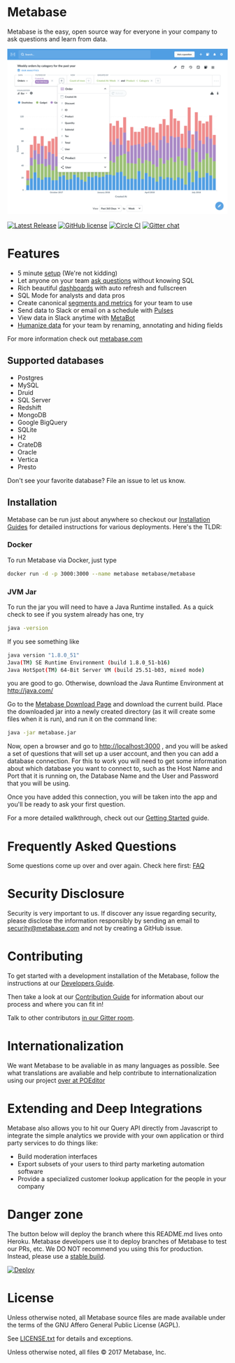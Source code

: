 # Metabase
Metabase is the easy, open source way for everyone in your company to ask questions and learn from data.

![Metabase Product Screenshot](docs/metabase-product-screenshot.png)

[![Latest Release](https://img.shields.io/github/release/metabase/metabase.svg?label=latest%20release)](https://github.com/metabase/metabase/releases)
[![GitHub license](https://img.shields.io/badge/license-AGPL-05B8CC.svg)](https://raw.githubusercontent.com/metabase/metabase/master/LICENSE.txt)
[![Circle CI](https://circleci.com/gh/metabase/metabase.svg?style=svg&circle-token=3ccf0aa841028af027f2ac9e8df17ce603e90ef9)](https://circleci.com/gh/metabase/metabase)
[![Gitter chat](https://badges.gitter.im/metabase/metabase.png)](https://gitter.im/metabase/metabase)

# Features
- 5 minute [setup](http://metabase.com/docs/latest/setting-up-metabase.html) (We're not kidding)
- Let anyone on your team [ask questions](http://metabase.com/docs/latest/users-guide/04-asking-questions.html) without knowing SQL
- Rich beautiful [dashboards](http://metabase.com/docs/latest/users-guide/06-sharing-answers.html) with auto refresh and fullscreen
- SQL Mode for analysts and data pros
- Create canonical [segments and metrics](http://metabase.com/docs/latest/administration-guide/07-segments-and-metrics.html) for your team to use
- Send data to Slack or email on a schedule with [Pulses](http://metabase.com/docs/latest/users-guide/10-pulses.html)
- View data in Slack anytime with [MetaBot](http://metabase.com/docs/latest/users-guide/11-metabot.html)
- [Humanize data](http://metabase.com/docs/latest/administration-guide/03-metadata-editing.html) for your team by renaming, annotating and hiding fields

For more information check out [metabase.com](http://www.metabase.com)

## Supported databases

- Postgres
- MySQL
- Druid
- SQL Server
- Redshift
- MongoDB
- Google BigQuery
- SQLite
- H2
- CrateDB
- Oracle
- Vertica
- Presto

Don't see your favorite database? File an issue to let us know.

## Installation

Metabase can be run just about anywhere so checkout our [Installation Guides](http://www.metabase.com/docs/latest/operations-guide/start.html#installing-and-running-metabase) for detailed instructions for various deployments.  Here's the TLDR:

### Docker

To run Metabase via Docker, just type

```sh
docker run -d -p 3000:3000 --name metabase metabase/metabase
```

### JVM Jar

To run the jar you will need to have a Java Runtime installed. As a quick check to see if you system already has one, try

```sh
java -version
```

If you see something like

```sh
java version "1.8.0_51"
Java(TM) SE Runtime Environment (build 1.8.0_51-b16)
Java HotSpot(TM) 64-Bit Server VM (build 25.51-b03, mixed mode)
```

you are good to go. Otherwise, download the Java Runtime Environment at http://java.com/

Go to the [Metabase Download Page](http://www.metabase.com/start/) and download the current build. Place the downloaded jar into a newly created directory (as it will create some files when it is run), and run it on the command line:

```sh
java -jar metabase.jar
```

Now, open a browser and go to [http://localhost:3000](http://localhost:3000) , and you will be asked a set of questions that will set up a user account, and then you can add a database connection. For this to work you will need to get some information about which database you want to connect to, such as the Host Name and Port that it is running on, the Database Name and the User and Password that you will be using.

Once you have added this connection, you will be taken into the app and you'll be ready to ask your first question.

For a more detailed walkthrough, check out our [Getting Started](docs/getting-started.md) guide.

# Frequently Asked Questions

Some questions come up over and over again. Check here first:
[FAQ](docs/faq.md)

# Security Disclosure

Security is very important to us. If discover any issue regarding security, please disclose the information responsibly by sending an email to security@metabase.com and not by creating a GitHub issue.


# Contributing

To get started with a development installation of the Metabase, follow the instructions at our [Developers Guide](docs/developers-guide.md).

Then take a look at our [Contribution Guide](docs/contributing.md) for information about our process and where you can fit in!

Talk to other contributors [in our Gitter room](https://gitter.im/metabase/metabase).

# Internationalization
We want Metabase to be avaliable in as many languages as possible. See what translations are avaliable and help contribute to internationalization using our project [over at POEditor](https://poeditor.com/join/project/ynjQmwSsGh)

# Extending and Deep Integrations

Metabase also allows you to hit our Query API directly from Javascript to integrate the simple analytics we provide with your own application or third party services to do things like:

* Build moderation interfaces
* Export subsets of your users to third party marketing automation software
* Provide a specialized customer lookup application for the people in your company


# Danger zone

The button below will deploy the branch where this README.md lives onto Heroku. Metabase developers use it to deploy branches of Metabase to test our PRs, etc. We DO NOT recommend you using this for production. Instead, please use a [stable build](http://metabase.com/start).

[![Deploy](https://www.herokucdn.com/deploy/button.svg)](https://heroku.com/deploy)

# License

Unless otherwise noted, all Metabase source files are made available under the terms of the GNU Affero General Public License (AGPL).

See [LICENSE.txt](https://github.com/metabase/metabase/blob/master/LICENSE.txt) for details and exceptions.

Unless otherwise noted, all files © 2017 Metabase, Inc.
